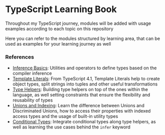 # TypeScript Learning Book

Throughout my TypeScript journey, modules will be added with usage examples according to each topic on this repository

Here you can refer to the modules structured by learning area, that can be used as examples for your learning journey as well

### References

- [Inference Basics](./src/learning/typescript-core/inference-basics.ts): Utilities and operators to define types based on the compiler inference
- [Template Literals](./src/learning/typescript-core/template-literals.ts): From TypeScript 4.1, Template Literals help to create object types, split strings into tuples and other useful transformations
- [Type Helpers](./src/learning/typescript-core/type-helpers.ts): Building type helpers on top of the ones within the language, as well setting constraints that ensure the flexibility and reusability of types
- [Unions and Indexing](./src/learning/typescript-core/unions-and-indexing.ts): Learn the difference between Unions and Discriminated Unions, how to access their properties with indexed access types and the usage of built-in utility types
- [Conditional Types](./src/learning/typescript-core/conditional-types.ts): Integrate conditional types along type helpers, as well as learning the use cases behind the `infer` keyword

